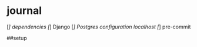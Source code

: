 #  journal
[*] dependencies
[*] Django
[*] Postgres configuration localhost
[*] pre-commit

##setup
